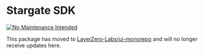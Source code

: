 # Stargate SDK

[![No Maintenance Intended](http://unmaintained.tech/badge.svg)](http://unmaintained.tech/)

This package has moved to [LayerZero-Labs/ui-monorepo](https://github.com/LayerZero-Labs/ui-monorepo/tree/main/packages/sg-sdk) and will no longer receive updates here.
